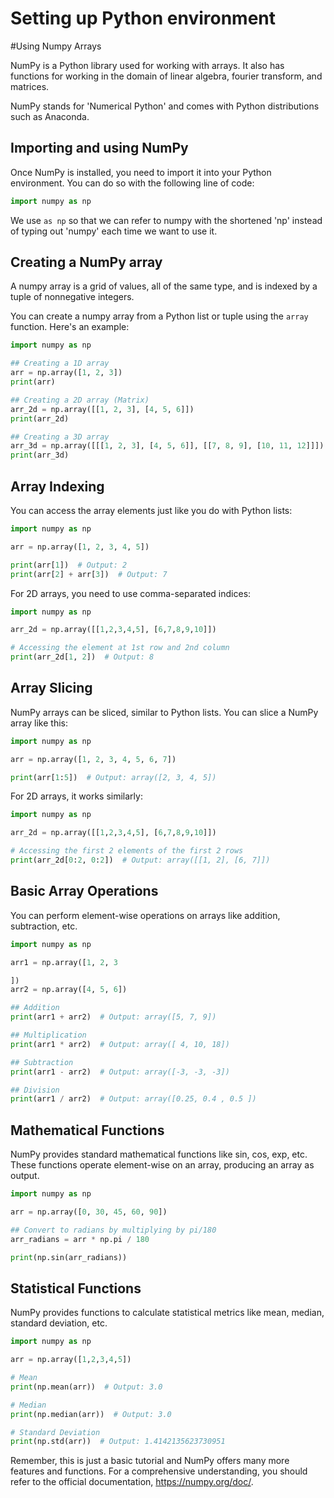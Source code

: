 # Setting up Python environment

#Using Numpy Arrays

NumPy is a Python library used for working with arrays. It also has functions for working in the domain of linear algebra, fourier transform, and matrices.

NumPy stands for 'Numerical Python' and comes with Python distributions such as Anaconda.


## Importing and using NumPy

Once NumPy is installed, you need to import it into your Python environment. You can do so with the following line of code:

```python
import numpy as np
```

We use `as np` so that we can refer to numpy with the shortened 'np' instead of typing out 'numpy' each time we want to use it.

## Creating a NumPy array

A numpy array is a grid of values, all of the same type, and is indexed by a tuple of nonnegative integers. 

You can create a numpy array from a Python list or tuple using the `array` function. Here's an example:

```python
import numpy as np

## Creating a 1D array
arr = np.array([1, 2, 3])
print(arr)

## Creating a 2D array (Matrix)
arr_2d = np.array([[1, 2, 3], [4, 5, 6]])
print(arr_2d)

## Creating a 3D array
arr_3d = np.array([[[1, 2, 3], [4, 5, 6]], [[7, 8, 9], [10, 11, 12]]])
print(arr_3d)
```

## Array Indexing

You can access the array elements just like you do with Python lists:

```python
import numpy as np

arr = np.array([1, 2, 3, 4, 5])

print(arr[1])  # Output: 2
print(arr[2] + arr[3])  # Output: 7
```

For 2D arrays, you need to use comma-separated indices:

```python
import numpy as np

arr_2d = np.array([[1,2,3,4,5], [6,7,8,9,10]])

# Accessing the element at 1st row and 2nd column
print(arr_2d[1, 2])  # Output: 8
```

## Array Slicing

NumPy arrays can be sliced, similar to Python lists. You can slice a NumPy array like this:

```python
import numpy as np

arr = np.array([1, 2, 3, 4, 5, 6, 7])

print(arr[1:5])  # Output: array([2, 3, 4, 5])
```

For 2D arrays, it works similarly:

```python
import numpy as np

arr_2d = np.array([[1,2,3,4,5], [6,7,8,9,10]])

# Accessing the first 2 elements of the first 2 rows
print(arr_2d[0:2, 0:2])  # Output: array([[1, 2], [6, 7]])
```

## Basic Array Operations

You can perform element-wise operations on arrays like addition, subtraction, etc.

```python
import numpy as np

arr1 = np.array([1, 2, 3

])
arr2 = np.array([4, 5, 6])

## Addition
print(arr1 + arr2)  # Output: array([5, 7, 9])

## Multiplication
print(arr1 * arr2)  # Output: array([ 4, 10, 18])

## Subtraction
print(arr1 - arr2)  # Output: array([-3, -3, -3])

## Division
print(arr1 / arr2)  # Output: array([0.25, 0.4 , 0.5 ])
```

## Mathematical Functions

NumPy provides standard mathematical functions like sin, cos, exp, etc. These functions operate element-wise on an array, producing an array as output.

```python
import numpy as np

arr = np.array([0, 30, 45, 60, 90])

## Convert to radians by multiplying by pi/180
arr_radians = arr * np.pi / 180

print(np.sin(arr_radians))
```

## Statistical Functions

NumPy provides functions to calculate statistical metrics like mean, median, standard deviation, etc.

```python
import numpy as np

arr = np.array([1,2,3,4,5])

# Mean
print(np.mean(arr))  # Output: 3.0

# Median
print(np.median(arr))  # Output: 3.0

# Standard Deviation
print(np.std(arr))  # Output: 1.4142135623730951
```

Remember, this is just a basic tutorial and NumPy offers many more features and functions. For a comprehensive understanding, you should refer to the official documentation, https://numpy.org/doc/.
